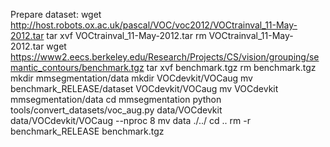 Prepare dataset:
wget http://host.robots.ox.ac.uk/pascal/VOC/voc2012/VOCtrainval_11-May-2012.tar
tar xvf VOCtrainval_11-May-2012.tar
rm VOCtrainval_11-May-2012.tar
wget https://www2.eecs.berkeley.edu/Research/Projects/CS/vision/grouping/semantic_contours/benchmark.tgz
tar xvf benchmark.tgz
rm benchmark.tgz
mkdir mmsegmentation/data
mkdir VOCdevkit/VOCaug
mv benchmark_RELEASE/dataset VOCdevkit/VOCaug
mv VOCdevkit mmsegmentation/data
cd mmsegmentation
python tools/convert_datasets/voc_aug.py data/VOCdevkit data/VOCdevkit/VOCaug --nproc 8
mv data ./../
cd ..
rm -r benchmark_RELEASE benchmark.tgz
